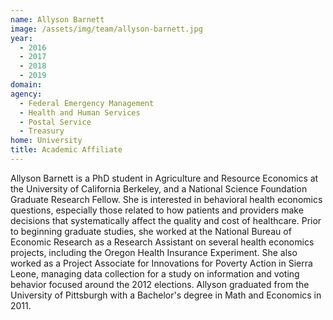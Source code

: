 ```yaml
---
name: Allyson Barnett
image: /assets/img/team/allyson-barnett.jpg
year: 
  - 2016
  - 2017
  - 2018
  - 2019
domain:
agency:
  - Federal Emergency Management 
  - Health and Human Services
  - Postal Service
  - Treasury
home: University
title: Academic Affiliate
---
```


Allyson Barnett is a PhD student in Agriculture and Resource Economics at the University of California Berkeley, and a National Science Foundation Graduate Research Fellow. She is interested in behavioral health economics questions, especially those related to how patients and providers make decisions that systematically affect the quality and cost of healthcare. Prior to beginning graduate studies, she worked at the National Bureau of Economic Research as a Research Assistant on several health economics projects, including the Oregon Health Insurance Experiment. She also worked as a Project Associate for Innovations for Poverty Action in Sierra Leone, managing data collection for a study on information and voting behavior focused around the 2012 elections. Allyson graduated from the University of Pittsburgh with a Bachelor's degree in Math and Economics in 2011.
